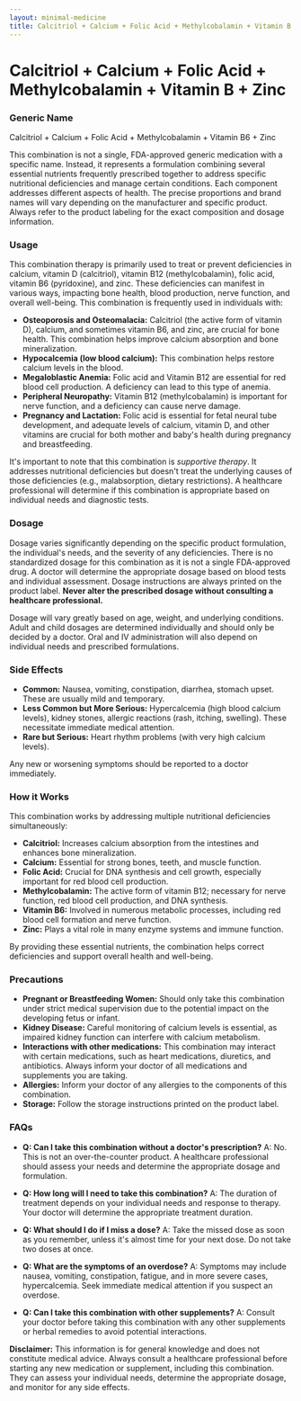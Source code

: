```yaml
---
layout: minimal-medicine
title: Calcitriol + Calcium + Folic Acid + Methylcobalamin + Vitamin B + Zinc
---
```


# Calcitriol + Calcium + Folic Acid + Methylcobalamin + Vitamin B + Zinc
### Generic Name
Calcitriol + Calcium + Folic Acid + Methylcobalamin + Vitamin B6 + Zinc


This combination is not a single, FDA-approved generic medication with a specific name. Instead, it represents a formulation combining several essential nutrients frequently prescribed together to address specific nutritional deficiencies and manage certain conditions.  Each component addresses different aspects of health.  The precise proportions and brand names will vary depending on the manufacturer and specific product.  Always refer to the product labeling for the exact composition and dosage information.

### Usage

This combination therapy is primarily used to treat or prevent deficiencies in calcium, vitamin D (calcitriol), vitamin B12 (methylcobalamin), folic acid, vitamin B6 (pyridoxine), and zinc.  These deficiencies can manifest in various ways, impacting bone health, blood production, nerve function, and overall well-being. This combination is frequently used in individuals with:

* **Osteoporosis and Osteomalacia:** Calcitriol (the active form of vitamin D), calcium, and sometimes vitamin B6, and zinc, are crucial for bone health. This combination helps improve calcium absorption and bone mineralization.
* **Hypocalcemia (low blood calcium):** This combination helps restore calcium levels in the blood.
* **Megaloblastic Anemia:** Folic acid and Vitamin B12 are essential for red blood cell production.  A deficiency can lead to this type of anemia.
* **Peripheral Neuropathy:** Vitamin B12 (methylcobalamin) is important for nerve function, and a deficiency can cause nerve damage.
* **Pregnancy and Lactation:** Folic acid is essential for fetal neural tube development, and adequate levels of calcium, vitamin D, and other vitamins are crucial for both mother and baby's health during pregnancy and breastfeeding.

It's important to note that this combination is *supportive therapy*.  It addresses nutritional deficiencies but doesn't treat the underlying causes of those deficiencies (e.g., malabsorption, dietary restrictions).  A healthcare professional will determine if this combination is appropriate based on individual needs and diagnostic tests.


### Dosage

Dosage varies significantly depending on the specific product formulation, the individual's needs, and the severity of any deficiencies.  There is no standardized dosage for this combination as it is not a single FDA-approved drug. A doctor will determine the appropriate dosage based on blood tests and individual assessment.  Dosage instructions are always printed on the product label.  **Never alter the prescribed dosage without consulting a healthcare professional.**

Dosage will vary greatly based on age, weight, and underlying conditions.  Adult and child dosages are determined individually and should only be decided by a doctor. Oral and IV administration will also depend on individual needs and prescribed formulations.  


### Side Effects

* **Common:** Nausea, vomiting, constipation, diarrhea, stomach upset.  These are usually mild and temporary.
* **Less Common but More Serious:** Hypercalcemia (high blood calcium levels), kidney stones, allergic reactions (rash, itching, swelling).  These necessitate immediate medical attention.  
* **Rare but Serious:**  Heart rhythm problems (with very high calcium levels).


Any new or worsening symptoms should be reported to a doctor immediately.

### How it Works

This combination works by addressing multiple nutritional deficiencies simultaneously:

* **Calcitriol:** Increases calcium absorption from the intestines and enhances bone mineralization.
* **Calcium:**  Essential for strong bones, teeth, and muscle function.
* **Folic Acid:** Crucial for DNA synthesis and cell growth, especially important for red blood cell production.
* **Methylcobalamin:** The active form of vitamin B12; necessary for nerve function, red blood cell production, and DNA synthesis.
* **Vitamin B6:** Involved in numerous metabolic processes, including red blood cell formation and nerve function.
* **Zinc:**  Plays a vital role in many enzyme systems and immune function.

By providing these essential nutrients, the combination helps correct deficiencies and support overall health and well-being.

### Precautions

* **Pregnant or Breastfeeding Women:** Should only take this combination under strict medical supervision due to the potential impact on the developing fetus or infant.
* **Kidney Disease:**  Careful monitoring of calcium levels is essential, as impaired kidney function can interfere with calcium metabolism.
* **Interactions with other medications:** This combination may interact with certain medications, such as heart medications, diuretics, and antibiotics. Always inform your doctor of all medications and supplements you are taking.
* **Allergies:** Inform your doctor of any allergies to the components of this combination.
* **Storage:** Follow the storage instructions printed on the product label.


### FAQs

* **Q: Can I take this combination without a doctor's prescription?**  A: No.  This is not an over-the-counter product.  A healthcare professional should assess your needs and determine the appropriate dosage and formulation.

* **Q: How long will I need to take this combination?** A: The duration of treatment depends on your individual needs and response to therapy. Your doctor will determine the appropriate treatment duration.

* **Q: What should I do if I miss a dose?** A:  Take the missed dose as soon as you remember, unless it's almost time for your next dose. Do not take two doses at once.

* **Q: What are the symptoms of an overdose?** A:  Symptoms may include nausea, vomiting, constipation, fatigue, and in more severe cases, hypercalcemia.  Seek immediate medical attention if you suspect an overdose.

* **Q: Can I take this combination with other supplements?** A:  Consult your doctor before taking this combination with any other supplements or herbal remedies to avoid potential interactions.


**Disclaimer:** This information is for general knowledge and does not constitute medical advice.  Always consult a healthcare professional before starting any new medication or supplement, including this combination.  They can assess your individual needs, determine the appropriate dosage, and monitor for any side effects.
